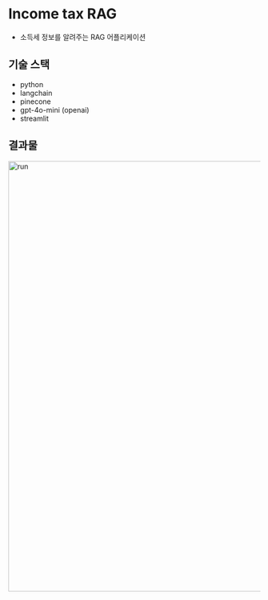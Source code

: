 # Income tax RAG

- 소득세 정보를 알려주는 RAG 어플리케이션

## 기술 스택
- python
- langchain
- pinecone
- gpt-4o-mini (openai)
- streamlit

## 결과물
  
<img width="862" alt="run" src="https://github.com/user-attachments/assets/6351af95-3ee3-4a62-8d45-3e0689051d6c">
